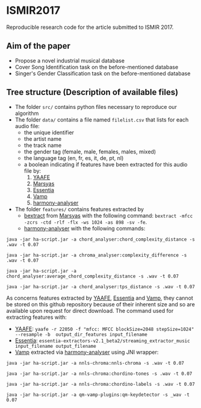 # ISMIR2017
Reproducible research code for the article submitted to ISMIR 2017.

## Aim of the paper
- Propose a novel industrial musical database
- Cover Song Identification task on the before-mentioned database
- Singer's Gender Classification task on the before-mentioned database

## Tree structure (Description of available files)
- The folder `src/` contains python files necessary to reproduce our algorithm
- The folder `data/` contains a file named `filelist.csv` that lists for each audio file:
    - the unique identifier
    - the artist name
    - the track name
    - the gender tag (female, male, females, males, mixed)
    - the language tag (en, fr, es, it, de, pt, nl)
    - a boolean indicating if features have been extracted for this audio file by:
        1. [YAAFE](https://github.com/Yaafe/Yaafe)
        2. [Marsyas](http://marsyas.info/)
        3. [Essentia](https://github.com/MTG/essentia/)
        4. [Vamp](http://www.vamp-plugins.org)
        5. [harmony-analyser](http://www.harmony-analyser.org)
- The folder `features/` contains features extracted by 
    - [bextract](http://marsyas.info/doc/manual/marsyas-user/bextract.html#bextract) from [Marsyas](http://marsyas.info/) with the following command: 
`bextract -mfcc -zcrs -ctd -rlf -flx -ws 1024 -as 898 -sv -fe`.
    - [harmony-analyser](http://www.harmony-analyser.org) with the following commands:

`java -jar ha-script.jar -a chord_analyser:chord_complexity_distance -s .wav -t 0.07`

`java -jar ha-script.jar -a chroma_analyser:complexity_difference -s .wav -t 0.07`

`java -jar ha-script.jar -a chord_analyser:average_chord_complexity_distance -s .wav -t 0.07`

`java -jar ha-script.jar -a chord_analyser:tps_distance -s .wav -t 0.07`

As concerns features extracted by [YAAFE](https://github.com/Yaafe/Yaafe), [Essentia](https://github.com/MTG/essentia/) and [Vamp](http://www.vamp-plugins.org), they cannot be stored on this github repository because of their inherent size and so are available upon request for direct download.
The command used for extracting features with:
- [YAAFE](https://github.com/Yaafe/Yaafe): `yaafe -r 22050 -f "mfcc: MFCC blockSize=2048 stepSize=1024" --resample -b  output_dir_features input_filename`
- [Essentia](https://github.com/MTG/essentia/): `essentia-extractors-v2.1_beta2/streaming_extractor_music input_filename output_filename`
- [Vamp](http://www.vamp-plugins.org) extracted via [harmony-analyser](http://www.harmony-analyser.org) using JNI wrapper:

`java -jar ha-script.jar -a nnls-chroma:nnls-chroma -s .wav -t 0.07`

`java -jar ha-script.jar -a nnls-chroma:chordino-tones -s .wav -t 0.07`

`java -jar ha-script.jar -a nnls-chroma:chordino-labels -s .wav -t 0.07`

`java -jar ha-script.jar -a qm-vamp-plugins:qm-keydetector -s _wav -t 0.07`
